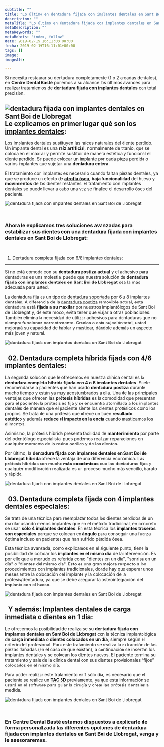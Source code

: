 ```yaml
---
subtitle: ""
title: "Lo último en dentadura fijada con implantes dentales en Sant Boi de Llobregat"
descripcion: ""
metaTitle: "Lo último en dentadura fijada con implantes dentales en Sant Boi de Llobregat"
metaDescription: ""
metaKeywords: ""
metaRobots: "index, follow"
date: 2019-02-19T16:11:03+00:00
fecha: 2019-02-19T16:11:03+00:00
tags: []
image: 
imageAlt: 

---
```



Si necesita restaurar su dentadura completamente (1 o 2 arcadas dentales), en **Centre Dental Basté** ponemos a su alcance los últimos avances para realizar tratamientos de **dentadura fijada con implantes dentales** con total precisión.

![dentadura fijada con implantes dentales en Sant Boi de Llobregat](https://centredentalbaste.com/wp-content/uploads/2019/02/dentadura-fijada-implantes.png)
Le explicamos en primer lugar qué son los [implantes dentales](#):
------------------------------------------------------------------


Los implantes dentales sustituyen las raíces naturales del diente perdido. Un implante dental es una **raíz artificial**, normalmente de titanio, que se coloca en el maxilar y permite sustituir de manera estética y funcional el diente perdido. Se puede colocar un implante por cada pieza perdida o varios implantes que sujetan una **dentadura entera**.

El tratamiento con implantes es necesario cuando faltan piezas dentales, ya que se produce un efecto de [**atrofia ósea**](http://www.vivirmasymejor.elmundo.es/sonrie/las-claves-de-la-perdida-osea-dental), **baja funcionalidad** del hueso y **movimientos** de los dientes restantes. El tratamiento con implantes dentales se puede llevar a cabo una vez se finalice el desarrollo óseo del paciente.

![dentadura fijada con implantes dentales en Sant Boi de Llobregat](https://centredentalbaste.com/wp-content/uploads/2019/02/dentadura-implantes-dentales.jpg)

 
### Ahora le explicamos tres soluciones avanzadas para estabilizar sus dientes con una **dentadura fijada con implantes dentales en Sant Boi de Llobregat**:


 
01. Dentadura completa fijada con 6/8 implantes dentales:
---------------------------------------------------------


Si no está cómodo con su **dentadura postiza actual** y el adhesivo para dentaduras es una molestia, puede que nuestra solución de **dentadura fijada con implantes dentales en Sant Boi de Llobregat** sea la más adecuada para usted.

La dentadura fija es un tipo de [dentadura soportada](https://es.wikipedia.org/wiki/Pr%C3%B3tesis_implantosoportada_(dental)) por 6 u 8 implantes dentales. A diferencia de la [dentadura postiza](https://medlineplus.gov/spanish/dentures.html) removible actual, esta dentadura está **fijada a su maxilar** por nuestros implantólogos de Sant Boi de Llobregat y, de este modo, evita tener que viajar a otras poblaciones. También elimina la necesidad de utilizar adhesivos para dentaduras que no siempre funcionan correctamente. Gracias a esta sujeción total, usted mejorará su capacidad de hablar y masticar, dándole además un aspecto más joven y natural.

![dentadura fijada con implantes dentales en Sant Boi de Llobregat](https://centredentalbaste.com/wp-content/uploads/2019/02/dentadura-fijada-implantes-dentales.jpg)

 
02. Dentadura completa híbrida fijada con 4/6 implantes dentales:
-----------------------------------------------------------------


La segunda solución que le ofrecemos en nuestra clínica dental es la **dentadura completa híbrida fijada con 4 o 6 implantes dentales**. Suele recomendarse a pacientes que han usado **dentadura postiza** durante mucho tiempo y están ya muy acostumbrados a ella.
Una de las principales ventajas que ofrecen las **prótesis híbridas** es la comodidad que presentan para el paciente: la prótesis es fija y se encuentra atornillada a los implantes dentales de manera que el paciente siente los dientes protésicos como los propios.
Se trata de una prótesis que ofrece un buen **resultado estético** y además **reduce el impacto en la encía** cuando masticamos los alimentos.

Asimismo, la prótesis híbrida presenta facilidad de **mantenimiento** por parte del odontólogo especialista, pues podemos realizar reparaciones en cualquier momento de la resina acrílica y de los dientes.

Por último, la **dentadura fijada con implantes dentales en Sant Boi de Llobregat híbrida** ofrece la ventaja de una diferencia económica. Las prótesis híbridas son mucho **más económicas** que las dentaduras fijas y cualquier modificación realizada es un proceso mucho más sencillo, barato y rápido.

![dentadura fijada con implantes dentales en Sant Boi de Llobregat](https://centredentalbaste.com/wp-content/uploads/2019/02/dentadura-fijada-implantes-hibrida.jpg)

 
03. Dentadura completa fijada con 4 implantes dentales especiales:
------------------------------------------------------------------


Se trata de una técnica para reemplazar todos los dientes perdidos de un maxilar usando menos implantes que en el método tradicional, en concreto se usan **sólo 4 implantes dentales**.
En esta técnica los **implantes traseros son especiales** porque se colocan en **ángulo** para conseguir una fuerza óptima incluso en pacientes que han sufrido pérdida ósea.

Esta técnica avanzada, como explicamos en el siguiente punto, tiene la posibilidad de colocar los **implantes en el mismo día** de la intervención. Es por ello que a menudo es referida como "dientes en un día", "sonrisa en un día" o "dientes del mismo día". Esto es una gran mejora respecto a los procedimientos con implantes tradicionales, donde hay que esperar unos meses entre la colocación del implante y la colocación de la prótesis/dentadura, ya que se debe asegurar la osteointegración del implante con el hueso.

![dentadura fijada con implantes dentales en Sant Boi de Llobregat](https://centredentalbaste.com/wp-content/uploads/2019/02/dentadura-fijada-implantes-allonfour.jpg)

 
Y además: Implantes dentales de carga inmediata o dientes en 1 día:
-------------------------------------------------------------------


Le ofrecemos la posibilidad de realizarse su **dentadura fijada con implantes dentales en Sant Boi de Llobregat** con la técnica implantológica de **carga inmediata** o **dientes colocados en un día**, siempre según el criterio del profesional.
Para este tratamiento se realiza la extracción de las piezas dañadas (en el caso de que existan), a continuación se insertan los implantes dentales y se colocan los dientes nuevos. El paciente termina su tratamiento y sale de la clínica dental con sus dientes provisionales “fijos” colocados en el mismo día.

Para poder realizar este tratamiento en 1 sólo día, es necesario que el paciente se realice un [**TAC 3D**](https://www.radiologyinfo.org/sp/info.cfm?pg=dentalconect) previamente, ya que esta información se usará en el software para guiar la cirugía y crear las prótesis dentales a medida.

![dentadura fijada con implantes dentales en Sant Boi de Llobregat](https://centredentalbaste.com/wp-content/uploads/2019/02/dentadura-fijada-implantes-tac3d.jpg)

 
### En Centre Dental Basté estamos dispuestos a explicarle de forma personalizada las diferentes opciones de **dentadura fijada con implantes dentales en Sant Boi de Llobregat**, venga y le asesoraremos.



